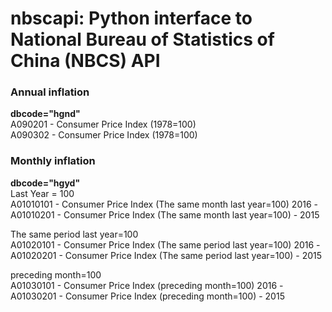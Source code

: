 # nbscapi: Python interface to National Bureau of Statistics of China (NBCS) API

### Annual inflation
**dbcode="hgnd"**  
A090201 - Consumer Price Index (1978=100)  
A090302 - Consumer Price Index (1978=100)  

### Monthly inflation
**dbcode="hgyd"**  
Last Year = 100  
A01010101 - Consumer Price Index (The same month last year=100) 2016 -  
A01010201 - Consumer Price Index (The same month last year=100) - 2015  
 
The same period last year=100  
A01020101 - Consumer Price Index (The same period last year=100) 2016 -  
A01020201 - Consumer Price Index (The same period last year=100) - 2015

preceding month=100  
A01030101 - Consumer Price Index (preceding month=100) 2016 -  
A01030201 - Consumer Price Index (preceding month=100) - 2015  
